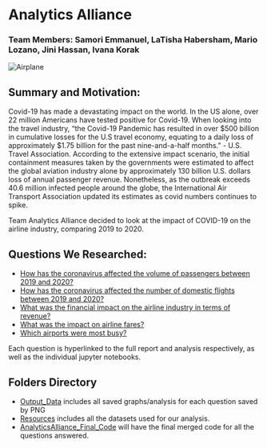 # Analytics Alliance 
### Team Members: Samori Emmanuel, LaTisha Habersham, Mario Lozano, Jini Hassan, Ivana Korak

![Airplane](https://www.internationalairportreview.com/wp-content/uploads/COVID-19-aviation.jpg)

## Summary and Motivation:
Covid-19 has made a devastating impact on the world. In the US alone, over 22 million Americans have tested positive for Covid-19. When looking into the travel industry, “the Covid-19 Pandemic has resulted in over $500 billion in cumulative losses for the U.S travel economy, equating to a daily loss of approximately $1.75 billion for the past nine-and-a-half months.” - U.S. Travel Association. According to the extensive impact scenario, the initial containment measures taken by the governments were estimated to affect the global aviation industry alone by approximately 130 billion U.S. dollars loss of annual passenger revenue. Nonetheless, as the outbreak exceeds 40.6 million infected people around the globe, the International Air Transport Association updated its estimates as covid numbers continues to spike. 

Team Analytics Alliance decided to look at the impact of COVID-19 on the airline industry, comparing 2019 to 2020. 

## Questions We Researched:
- [How has the coronavirus affected the volume of passengers between 2019 and 2020?](https://github.com/llhabers/data-analysis-project-1/tree/main/jini)
- [How has the coronavirus affected the number of domestic flights between 2019 and 2020?](https://github.com/llhabers/data-analysis-project-1/tree/main/latisha)
- [What was the financial impact on the airline industry in terms of revenue?](https://github.com/llhabers/data-analysis-project-1/tree/main/mario)
- [What was the impact on airline fares?](https://github.com/llhabers/data-analysis-project-1/tree/main/samori)
- [Which airports were most busy?](https://github.com/llhabers/data-analysis-project-1/tree/main/ivana)

Each question is hyperlinked to the full report and analysis respectively, as well as the individual jupyter notebooks. 

## Folders Directory
- [Output_Data](https://github.com/llhabers/data-analysis-project-1/tree/main/output_data) includes all saved graphs/analysis for each question saved by PNG
- [Resources](https://github.com/llhabers/data-analysis-project-1/tree/main/Resources) includes all the datasets used for our analysis. 
- [AnalyticsAlliance_Final_Code](https://github.com/llhabers/data-analysis-project-1/blob/main/AnalyticsAlliance_Final_Code.ipynb) will have the final merged code for all the questions answered.

